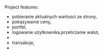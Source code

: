 Project features:
- pobieranie aktualnych wartosci ze strony,
- pokazywanie ceny,
- portfel,
- logowanie użytkownika,przeliczanie walut,
-
- transakcje,
- 